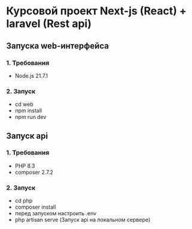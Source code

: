 # Курсовой проект Next-js (React) + laravel (Rest api)



## Запуска web-интерфейса

### 1. Требования

- Node.js 21.7.1

### 2. Запуск
- cd web
- npm install
- npm run dev



## Запуск api

### 1. Требования

- PHP 8.3
- composer 2.7.2

### 2. Запуск

- cd php
- composer install
- перед запуском настроить .env
- php artisan serve (Запуск api на локальном сервере)
